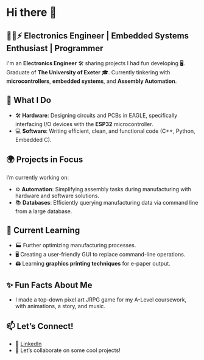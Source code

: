 # Hi there 👋

## 👨‍💻⚡️ Electronics Engineer | Embedded Systems Enthusiast | Programmer

I'm an **Electronics Engineer** 🛠️ sharing projects I had fun developing 🖥️. Graduate of **The University of Exeter** 🎓. Currently tinkering with **microcontrollers**, **embedded systems**, and **Assembly Automation**.

## 🌟 What I Do  
- 🛠️ **Hardware**: Designing circuits and PCBs in EAGLE, specifically interfacing I/O devices with the **ESP32** microcontroller.
- 💻 **Software**: Writing efficient, clean, and functional code (C++, Python, Embedded C).

## 🌍 Projects in Focus  
I’m currently working on:  
- ⚙️ **Automation**: Simplifying assembly tasks during manufacturing with hardware and software solutions.
- 📚 **Databases**: Efficiently querying manufacturing data via command line from a large database.

## 🧠 Current Learning  
- 🏭 Further optimizing manufacturing processes.
- 🖥️ Creating a user-friendly GUI to replace command-line operations.
- 🖨️ Learning **graphics printing techniques** for e-paper output.

## ✨ Fun Facts About Me  
- I made a top-down pixel art JRPG game for my A-Level coursework, with animations, a story, and music.

## 📫 Let’s Connect!  
- 💼 [LinkedIn](https://www.linkedin.com/in/salaahuddeensmith/)  
- 🌱 Let’s collaborate on some cool projects!
